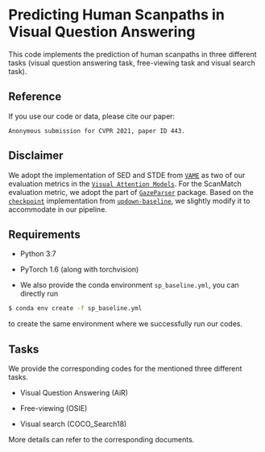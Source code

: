 # Predicting Human Scanpaths in Visual Question Answering

This code implements the prediction of human scanpaths in three different tasks (visual question answering task, free-viewing task and visual search task).

Reference
------------------
If you use our code or data, please cite our paper:
```text
Anonymous submission for CVPR 2021, paper ID 443.
```

Disclaimer
------------------
We adopt the implementation of SED and STDE from [`VAME`](https://github.com/dariozanca/VAME) as two of our evaluation metrics in the [`Visual Attention Models`](https://ieeexplore.ieee.org/document/9207438). For the ScanMatch evaluation metric, we adopt the part of [`GazeParser`](https://github.com/dariozanca/VAME) package. Based on the [`checkpoint`](https://github.com/nocaps-org/updown-baseline/blob/master/updown/utils/checkpointing.py) implementation from [`updown-baseline`](https://github.com/nocaps-org/updown-baseline), we slightly modify it to accommodate in our pipeline.

Requirements
------------------

- Python 3.7
- PyTorch 1.6 (along with torchvision)

- We also provide the conda environment ``sp_baseline.yml``, you can directly run

```bash
$ conda env create -f sp_baseline.yml
```

to create the same environment where we successfully run our codes.

Tasks
------------------

We provide the corresponding codes for the mentioned three different tasks.

- Visual Question Answering (AiR)
- Free-viewing (OSIE)

- Visual search (COCO_Search18)

More details can refer to the corresponding documents.